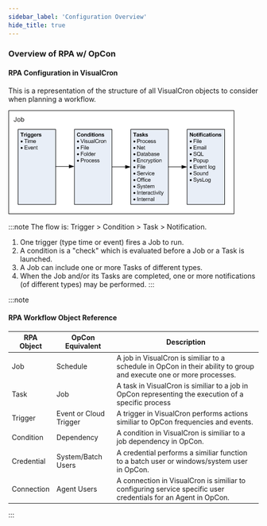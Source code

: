 ```yaml
---
sidebar_label: 'Configuration Overview'
hide_title: true
---
```


### Overview of RPA w/ OpCon

#### RPA Configuration in VisualCron  

This is a representation of the structure of all VisualCron objects to consider when planning a workflow.    

 ![RPA Job Flow](../static/img/rpajobflow.png)  

:::note
The flow is: Trigger > Condition > Task > Notification.
1. One trigger (type time or event) fires a Job to run.
2. A condition is a "check" which is evaluated before a Job or a Task is launched.
3. A Job can include one or more Tasks of different types.
4. When the Job and/or its Tasks are completed, one or more notifications (of different types) may be performed.
:::

:::note

#### RPA Workflow Object Reference

| RPA Object | OpCon Equivalent       | Description                                                                                                       |
|------------|------------------------|-------------------------------------------------------------------------------------------------------------------|
|Job         |Schedule                |A job in VisualCron is similiar to a schedule in OpCon in their ability to group and execute one or more processes.|
|Task        |Job                     |A task in VisualCron is similiar to a job in OpCon representing the execution of a specific process                |
|Trigger     |Event or Cloud Trigger  |A trigger in VisualCron performs actions similiar to OpCon frequencies and events.                                 | 
|Condition   |Dependency              |A condition in VisualCron is similiar to a job dependency in OpCon.                                                |
|Credential  |System/Batch Users      |A credential performs a similiar function to a batch user or windows/system user in OpCon.                         |
|Connection  |Agent Users             |A connection in VisualCron is similiar to configuring service specific user credentials for an Agent in OpCon.     | 

:::